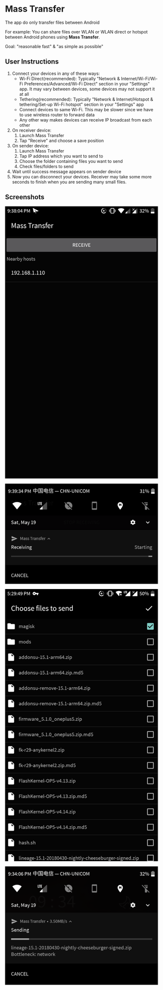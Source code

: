 # Mass Transfer
The app do only transfer files between Android

For example: You can share files over WLAN or WLAN direct or hotspot between Android phones using **Mass Transfer**.

Goal: "reasonable fast" & "as simple as possible"

## User Instructions

1. Connect your devices in any of these ways:
    - Wi-Fi Direct(recommended): Typically "Network & Internet/Wi-Fi/Wi-Fi Preferences/Advanced/Wi-Fi Direct" section in your "Settings" app. It may vary between devices, some devices may not support it at all
    - Tethering(recommended): Typically "Network & Internet/Hotspot & tethering/Set-up Wi-Fi hotspot" section in your "Settings" app
    - Connect devices to same Wi-Fi. This may be slower since we have to use wireless router to forward data
    - Any other way makes devices can receive IP broadcast from each other
2. On receiver device:
    1. Launch Mass Transfer
    2. Tap "Receive" and choose a save position
3. On sender device:
    1. Launch Mass Transfer
    2. Tap IP address which you want to send to
    3. Choose the folder containing files you want to send
    4. Check files/folders to send
4. Wait until success message appears on sender device
5. Now you can disconnect your devices. Receiver may take some more seconds to finish when you are sending many small files. 

## Screenshots

![screenshot0](screenshots/screenshot0.png)

![screenshot1](screenshots/screenshot1.png)

![screenshot2](screenshots/screenshot2.png)

![screenshot3](screenshots/screenshot3.png)
